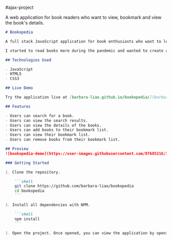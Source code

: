 #ajax-project

A web application for book readers who want to view, bookmark and view the book's details.

```md
# Bookopedia

A full stack JavaScript application for book enthusiasts who want to look up books.

I started to read books more during the pandemic and wanted to create an app where people could easily find books they're interested, read a brief detail and to bookmark it to save for later. 

## Technologies Used

- JavaScript
- HTML5
- CSS3

## Live Demo

Try the application live at [barbara-liao.github.io/bookopedia/](barbara-liao.github.io/bookopedia/)

## Features

- Users can search for a book.
- Users can view the search results.
- Users can view the details of the books.
- Users can add books to their bookmark list.
- Users can view their bookmark list.
- Users can remove books from their bookmark list.

## Preview
![bookopedia-demo](https://user-images.githubusercontent.com/87685216/142690542-81b9683c-f013-40ea-ba44-2ec7e41fb877.gif)

### Getting Started

1. Clone the repository.

    ```shell
    git clone https://github.com/barbara-liao/bookopedia
    cd bookopedia
    ```

1. Install all dependencies with NPM.

    ```shell
    npm install
    ```

1. Open the project. Once opened, you can view the application by opening the index.html file in your browser.

```
